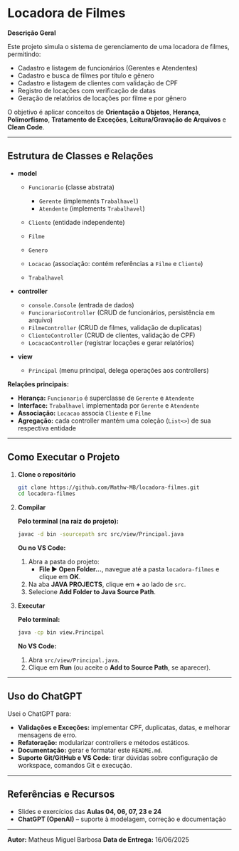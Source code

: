 # Locadora de Filmes

**Descrição Geral**

Este projeto simula o sistema de gerenciamento de uma locadora de filmes, permitindo:

* Cadastro e listagem de funcionários (Gerentes e Atendentes)
* Cadastro e busca de filmes por título e gênero
* Cadastro e listagem de clientes com validação de CPF
* Registro de locações com verificação de datas
* Geração de relatórios de locações por filme e por gênero

O objetivo é aplicar conceitos de **Orientação a Objetos**, **Herança**, **Polimorfismo**, **Tratamento de Exceções**, **Leitura/Gravação de Arquivos** e **Clean Code**.

---

## Estrutura de Classes e Relações

* **model**

  * `Funcionario` (classe abstrata)

    * `Gerente` (implements `Trabalhavel`)
    * `Atendente` (implements `Trabalhavel`)
  * `Cliente` (entidade independente)
  * `Filme`
  * `Genero`
  * `Locacao` (associação: contém referências a `Filme` e `Cliente`)
  * `Trabalhavel`

* **controller**

  * `console.Console` (entrada de dados)
  * `FuncionarioController` (CRUD de funcionários, persistência em arquivo)
  * `FilmeController` (CRUD de filmes, validação de duplicatas)
  * `ClienteController` (CRUD de clientes, validação de CPF)
  * `LocacaoController` (registrar locações e gerar relatórios)

* **view**

  * `Principal` (menu principal, delega operações aos controllers)

**Relações principais:**

* **Herança:** `Funcionario` é superclasse de `Gerente` e `Atendente`
* **Interface:** `Trabalhavel` implementada por `Gerente` e `Atendente`
* **Associação:** `Locacao` associa `Cliente` e `Filme`
* **Agregação:** cada controller mantém uma coleção (`List<>`) de sua respectiva entidade

---

## Como Executar o Projeto

1. **Clone o repositório**

   ```bash
   git clone https://github.com/Mathw-MB/locadora-filmes.git
   cd locadora-filmes
   ```

2. **Compilar**

   **Pelo terminal (na raiz do projeto):**

   ```bash
   javac -d bin -sourcepath src src/view/Principal.java
   ```

   **Ou no VS Code:**

   1. Abra a pasta do projeto:
      * **File ▶ Open Folder...**, navegue até a pasta `locadora-filmes` e clique em **OK**.
   2. Na aba **JAVA PROJECTS**, clique em **+** ao lado de `src`.
   3. Selecione **Add Folder to Java Source Path**.

3. **Executar**

   **Pelo terminal:**

   ```bash
   java -cp bin view.Principal
   ```

   **No VS Code:**

   1. Abra `src/view/Principal.java`.
   2. Clique em **Run** (ou aceite o **Add to Source Path**, se aparecer).

---

## Uso do ChatGPT

Usei o ChatGPT para:

* **Validações e Exceções:** implementar CPF, duplicatas, datas, e melhorar mensagens de erro.
* **Refatoração:** modularizar controllers e métodos estáticos.
* **Documentação:** gerar e formatar este `README.md`.
* **Suporte Git/GitHub e VS Code:** tirar dúvidas sobre configuração de workspace, comandos Git e execução.

---

## Referências e Recursos

* Slides e exercícios das **Aulas 04, 06, 07, 23 e 24**
* **ChatGPT (OpenAI)** – suporte à modelagem, correção e documentação

---

**Autor:** Matheus Miguel Barbosa
**Data de Entrega:** 16/06/2025
